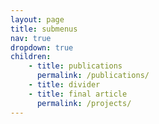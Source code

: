 ```yaml
---
layout: page
title: submenus
nav: true
dropdown: true
children:
    - title: publications
      permalink: /publications/
    - title: divider
    - title: final article
      permalink: /projects/
---
```

